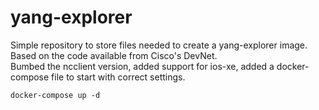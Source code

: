 # yang-explorer

Simple repository to store files needed to create a yang-explorer image.\
Based on the code available from Cisco's DevNet.\
Bumbed the ncclient version, added support for ios-xe, added a docker-compose file to start with correct settings.

`docker-compose up -d`
